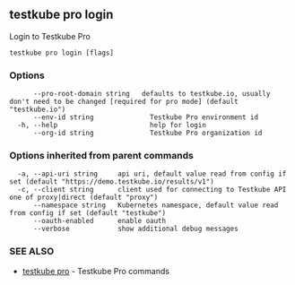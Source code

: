 ## testkube pro login

Login to Testkube Pro

```
testkube pro login [flags]
```

### Options

```
      --pro-root-domain string   defaults to testkube.io, usually don't need to be changed [required for pro mode] (default "testkube.io")
      --env-id string              Testkube Pro environment id
  -h, --help                       help for login
      --org-id string              Testkube Pro organization id
```

### Options inherited from parent commands

```
  -a, --api-uri string     api uri, default value read from config if set (default "https://demo.testkube.io/results/v1")
  -c, --client string      client used for connecting to Testkube API one of proxy|direct (default "proxy")
      --namespace string   Kubernetes namespace, default value read from config if set (default "testkube")
      --oauth-enabled      enable oauth
      --verbose            show additional debug messages
```

### SEE ALSO

* [testkube pro](testkube_pro.md)	 - Testkube Pro commands

